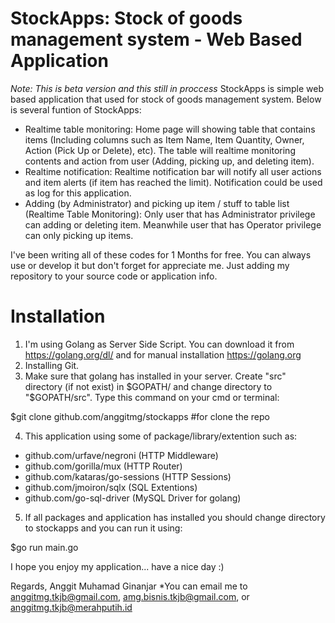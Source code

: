 # StockApps: Stock of goods management system - Web Based Application

*Note: This is beta version and this still in proccess*
StockApps is simple web based application that used for stock of goods management system. Below is several funtion of StockApps:

- Realtime table monitoring:
  Home page will showing table that contains items (Including columns such as Item Name, Item Quantity, Owner, Action (Pick Up or Delete),  etc). The table will realtime monitoring contents and action from user (Adding, picking up, and deleting item). 
- Realtime notification:
  Realtime notification bar will notify all user actions and item alerts (if item has reached the limit). Notification could be used as log for this application.
- Adding (by Administrator) and picking up item / stuff to table list (Realtime Table Monitoring):
  Only user that has Administrator privilege can adding or deleting item. Meanwhile user that has Operator privilege can only picking up items.
  
I've been writing all of these codes for 1 Months for free. You can always use or develop it but don't forget for appreciate me. Just adding my repository to your source code or application info.

# Installation
1. I'm using Golang as Server Side Script. You can download it from https://golang.org/dl/ and  for manual installation https://golang.org
2. Installing Git.
3. Make sure that golang has installed in your server. Create "src" directory (if not exist) in $GOPATH/ and change directory to "$GOPATH/src". Type this command on your cmd or terminal:

  $git clone github.com/anggitmg/stockapps #for clone the repo
  
4. This application using some of package/library/extention such as:
  - github.com/urfave/negroni (HTTP Middleware)
  - github.com/gorilla/mux (HTTP Router)
  - github.com/kataras/go-sessions (HTTP Sessions)
  - github.com/jmoiron/sqlx (SQL Extentions)
  - github.com/go-sql-driver (MySQL Driver for golang)
5. If all packages and application has installed you should change directory to stockapps and you can run it using:
  
  $go run main.go
  
  I hope you enjoy my application... have a nice day :)

  Regards,
  Anggit Muhamad Ginanjar
  *You can email me to anggitmg.tkjb@gmail.com, amg.bisnis.tkjb@gmail.com, or anggitmg.tkjb@merahputih.id

